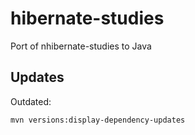# hibernate-studies

Port of nhibernate-studies to Java

## Updates

Outdated:

```bash
mvn versions:display-dependency-updates
```
